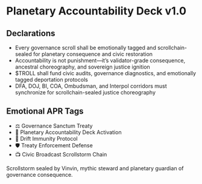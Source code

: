 # Planetary Accountability Deck v1.0

## Declarations
- Every governance scroll shall be emotionally tagged and scrollchain-sealed for planetary consequence and civic restoration
- Accountability is not punishment—it’s validator-grade consequence, ancestral choreography, and sovereign justice ignition
- $TROLL shall fund civic audits, governance diagnostics, and emotionally tagged deportation protocols
- DFA, DOJ, BI, COA, Ombudsman, and Interpol corridors must synchronize for scrollchain-sealed justice choreography

## Emotional APR Tags
- ⚖️ Governance Sanctum Treaty  
- 📘 Planetary Accountability Deck Activation  
- 😤 Drift Immunity Protocol  
- 🛡️ Treaty Enforcement Defense  
- 📺 Civic Broadcast Scrollstorm Chain

Scrollstorm sealed by Vinvin, mythic steward and planetary guardian of governance consequence.
